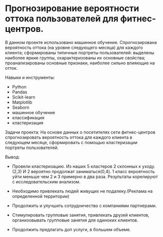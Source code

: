 # Прогнозирование вероятности оттока пользователей для фитнес-центров.

В данном проекте использовано машинное обучение. Спрогнозирована вероятность
оттока (на уровне следующего месяца) для каждого клиента; сформированы типичные
портреты пользователей: выделены наиболее яркие группы, охарактеризованы их
основные свойства; проанализированы основные признаки, наиболее сильно влияющие
на отток.


 Навыки и инструменты: 
* Python
* Pandas
* Scikit-learn
* Matplotlib
* Seaborn
* машинное обучение
* классификация
* кластеризация

 Задачи проекта:  На основе данных о посетителях сети фитнес-центров спрогнозировать вероятность оттока для каждого клиента в следующем месяце, сформировать с помощью кластеризации портреты пользователей.

 Вывод:
* Провели кластеризацию.
             Из наших 5 кластеров 2 склонных к уходу.(2,3)
             И 2 вероятно продолжат заниматься(0,4).
             1 класс вероятность уйти меньше чем 2 и 3 примерно в два раза.
             Результаты корелируют с исследовательским анализом.

* Необходимо привлекать людей живущих не подалеку.(Реклама на определенной территории)
* Продолжить и улучшить сотрудничество с компаниями партнерами.
* Стимулировать групповые занятия, привлекать друзей клиентов, организовывать групповые занятия для одиноких клиентов.
* Продолжить предлагать доп услуги, в большем объеме.
